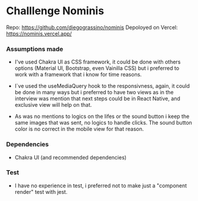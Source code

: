 # Challlenge Nominis

Repo: https://github.com/diegograssino/nominis
Depoloyed on Vercel: https://nominis.vercel.app/

### Assumptions made

- I've used Chakra UI as CSS framework, it could be done with others options (Material UI, Bootstrap, even Vainilla CSS) but i preferred to work with a framework that i know for time reasons.

- I`ve used the useMediaQuery hook to the responsivness, again, it could be done in many ways but i preferred to have two views as in the interview was mention that next steps could be in React Native, and exclusive view will help on that.

- As was no mentions to logics on the lifes or the sound button i keep the same images that was sent, no logics to handle clicks. The sound button color is no correct in the mobile view for that reason.

### Dependencies

- Chakra UI (and recommended dependencies)

### Test

- I have no experience in test, i preferred not to make just a "component render" test with jest.
